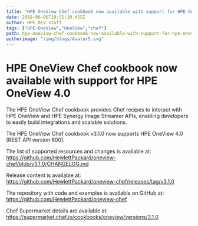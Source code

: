 ```yaml
---
title: "HPE OneView Chef cookbook now available with support for HPE OneView 4.0"
date: 2018-06-06T19:55:30.455Z
author: HPE DEV staff 
tags: ["HPE-OneView","OneView","chef"]
path: hpe-oneview-chef-cookbook-now-available-with-support-for-hpe-oneview-40
authorimage: "/img/blogs/Avatar5.svg"
---
```

# HPE OneView Chef cookbook now available with support for HPE OneView 4.0

The HPE OneView Chef cookbook provides Chef recipes to interact with HPE OneView and HPE Synergy Image Streamer APIs, enabling developers to easily build integrations and scalable solutions.

The HPE OneView Chef cookbook v3.1.0 now supports HPE OneView 4.0 (REST API version 600).

The list of supported resources and changes is available at: <https://github.com/HewlettPackard/oneview-chef/blob/v3.1.0/CHANGELOG.md>

Release content is available at: <https://github.com/HewlettPackard/oneview-chef/releases/tag/v3.1.0>

The repository with code and examples is available on GitHub at: <https://github.com/HewlettPackard/oneview-chef>

Chef Supermarket details are available at: <https://supermarket.chef.io/cookbooks/oneview/versions/3.1.0>
